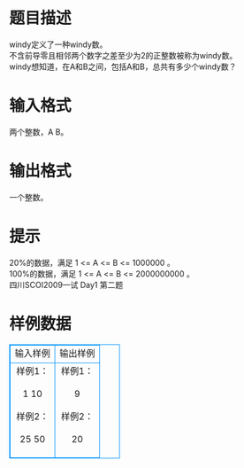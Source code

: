 # 

 
 # 题目描述 
windy定义了一种windy数。<BR>不含前导零且相邻两个数字之差至少为2的正整数被称为windy数。<BR>windy想知道，在A和B之间，包括A和B，总共有多少个windy数？<BR> 

 
 # 输入格式 
两个整数，A&nbsp;B。<BR> 

 
 # 输出格式 
一个整数。<BR> 

 
 # 提示 
20%的数据，满足&nbsp;1&nbsp;&lt;=&nbsp;A&nbsp;&lt;=&nbsp;B&nbsp;&lt;=&nbsp;1000000&nbsp;。<BR>100%的数据，满足&nbsp;1&nbsp;&lt;=&nbsp;A&nbsp;&lt;=&nbsp;B&nbsp;&lt;=&nbsp;2000000000&nbsp;。<BR>四川SCOI2009一试&nbsp;Day1&nbsp;第二题 
# 样例数据
<style>
        table,table tr th, table tr td { border:1px solid #0094ff; }
        table { width: 200px; min-height: 25px; line-height: 25px; text-align: center; border-collapse: collapse;}   
    </style>
<table>
	<tr>
		<td>输入样例</td>
		<td>输出样例</td>
	</tr>
<tr><td>样例1：

1 10

样例2：

25 50
</td><td>样例1：

9

样例2：

20
</td></tr></table>
